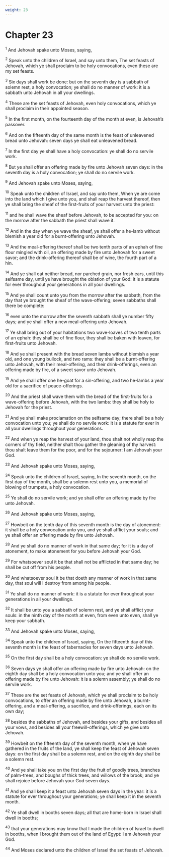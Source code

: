 ```yaml
---
weight: 23
---
```


# Chapter 23

<sup>1</sup> And Jehovah spake unto Moses, saying, 

<sup>2</sup> Speak unto the children of Israel, and say unto them, The set feasts of Jehovah, which ye shall proclaim to be holy convocations, even these are my set feasts. 

<sup>3</sup> Six days shall work be done: but on the seventh day is a sabbath of solemn rest, a holy convocation; ye shall do no manner of work: it is a sabbath unto Jehovah in all your dwellings. 

<sup>4</sup> These are the set feasts of Jehovah, even holy convocations, which ye shall proclaim in their appointed season. 

<sup>5</sup> In the first month, on the fourteenth day of the month at even, is Jehovah’s passover. 

<sup>6</sup> And on the fifteenth day of the same month is the feast of unleavened bread unto Jehovah: seven days ye shall eat unleavened bread. 

<sup>7</sup> In the first day ye shall have a holy convocation: ye shall do no servile work. 

<sup>8</sup> But ye shall offer an offering made by fire unto Jehovah seven days: in the seventh day is a holy convocation; ye shall do no servile work. 

<sup>9</sup> And Jehovah spake unto Moses, saying, 

<sup>10</sup> Speak unto the children of Israel, and say unto them, When ye are come into the land which I give unto you, and shall reap the harvest thereof, then ye shall bring the sheaf of the first-fruits of your harvest unto the priest: 

<sup>11</sup> and he shall wave the sheaf before Jehovah, to be accepted for you: on the morrow after the sabbath the priest shall wave it. 

<sup>12</sup> And in the day when ye wave the sheaf, ye shall offer a he-lamb without blemish a year old for a burnt-offering unto Jehovah. 

<sup>13</sup> And the meal-offering thereof shall be two tenth parts of an ephah of fine flour mingled with oil, an offering made by fire unto Jehovah for a sweet savor; and the drink-offering thereof shall be of wine, the fourth part of a hin. 

<sup>14</sup> And ye shall eat neither bread, nor parched grain, nor fresh ears, until this selfsame day, until ye have brought the oblation of your God: it is a statute for ever throughout your generations in all your dwellings. 

<sup>15</sup> And ye shall count unto you from the morrow after the sabbath, from the day that ye brought the sheaf of the wave-offering; seven sabbaths shall there be complete: 

<sup>16</sup> even unto the morrow after the seventh sabbath shall ye number fifty days; and ye shall offer a new meal-offering unto Jehovah. 

<sup>17</sup> Ye shall bring out of your habitations two wave-loaves of two tenth parts of an ephah: they shall be of fine flour, they shall be baken with leaven, for first-fruits unto Jehovah. 

<sup>18</sup> And ye shall present with the bread seven lambs without blemish a year old, and one young bullock, and two rams: they shall be a burnt-offering unto Jehovah, with their meal-offering, and their drink-offerings, even an offering made by fire, of a sweet savor unto Jehovah. 

<sup>19</sup> And ye shall offer one he-goat for a sin-offering, and two he-lambs a year old for a sacrifice of peace-offerings. 

<sup>20</sup> And the priest shall wave them with the bread of the first-fruits for a wave-offering before Jehovah, with the two lambs: they shall be holy to Jehovah for the priest. 

<sup>21</sup> And ye shall make proclamation on the selfsame day; there shall be a holy convocation unto you; ye shall do no servile work: it is a statute for ever in all your dwellings throughout your generations. 

<sup>22</sup> And when ye reap the harvest of your land, thou shalt not wholly reap the corners of thy field, neither shalt thou gather the gleaning of thy harvest: thou shalt leave them for the poor, and for the sojourner: I am Jehovah your God. 

<sup>23</sup> And Jehovah spake unto Moses, saying, 

<sup>24</sup> Speak unto the children of Israel, saying, In the seventh month, on the first day of the month, shall be a solemn rest unto you, a memorial of blowing of trumpets, a holy convocation. 

<sup>25</sup> Ye shall do no servile work; and ye shall offer an offering made by fire unto Jehovah. 

<sup>26</sup> And Jehovah spake unto Moses, saying, 

<sup>27</sup> Howbeit on the tenth day of this seventh month is the day of atonement: it shall be a holy convocation unto you, and ye shall afflict your souls; and ye shall offer an offering made by fire unto Jehovah. 

<sup>28</sup> And ye shall do no manner of work in that same day; for it is a day of atonement, to make atonement for you before Jehovah your God. 

<sup>29</sup> For whatsoever soul it be that shall not be afflicted in that same day; he shall be cut off from his people. 

<sup>30</sup> And whatsoever soul it be that doeth any manner of work in that same day, that soul will I destroy from among his people. 

<sup>31</sup> Ye shall do no manner of work: it is a statute for ever throughout your generations in all your dwellings. 

<sup>32</sup> It shall be unto you a sabbath of solemn rest, and ye shall afflict your souls: in the ninth day of the month at even, from even unto even, shall ye keep your sabbath. 

<sup>33</sup> And Jehovah spake unto Moses, saying, 

<sup>34</sup> Speak unto the children of Israel, saying, On the fifteenth day of this seventh month is the feast of tabernacles for seven days unto Jehovah. 

<sup>35</sup> On the first day shall be a holy convocation: ye shall do no servile work. 

<sup>36</sup> Seven days ye shall offer an offering made by fire unto Jehovah: on the eighth day shall be a holy convocation unto you; and ye shall offer an offering made by fire unto Jehovah: it is a solemn assembly; ye shall do no servile work. 

<sup>37</sup> These are the set feasts of Jehovah, which ye shall proclaim to be holy convocations, to offer an offering made by fire unto Jehovah, a burnt-offering, and a meal-offering, a sacrifice, and drink-offerings, each on its own day; 

<sup>38</sup> besides the sabbaths of Jehovah, and besides your gifts, and besides all your vows, and besides all your freewill-offerings, which ye give unto Jehovah. 

<sup>39</sup> Howbeit on the fifteenth day of the seventh month, when ye have gathered in the fruits of the land, ye shall keep the feast of Jehovah seven days: on the first day shall be a solemn rest, and on the eighth day shall be a solemn rest. 

<sup>40</sup> And ye shall take you on the first day the fruit of goodly trees, branches of palm-trees, and boughs of thick trees, and willows of the brook; and ye shall rejoice before Jehovah your God seven days. 

<sup>41</sup> And ye shall keep it a feast unto Jehovah seven days in the year: it is a statute for ever throughout your generations; ye shall keep it in the seventh month. 

<sup>42</sup> Ye shall dwell in booths seven days; all that are home-born in Israel shall dwell in booths; 

<sup>43</sup> that your generations may know that I made the children of Israel to dwell in booths, when I brought them out of the land of Egypt: I am Jehovah your God. 

<sup>44</sup> And Moses declared unto the children of Israel the set feasts of Jehovah. 


